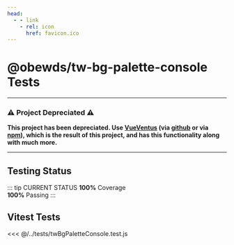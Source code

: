 ```yaml
---
head:
  - - link
    - rel: icon
      href: favicon.ico
---
```





# @obewds/tw-bg-palette-console Tests



---

### ⚠️ Project Depreciated ⚠️

**This project has been depreciated. Use [VueVentus](https://vueventus.com/) (via [github](https://github.com/obewds/vueventus) or via [npm](https://www.npmjs.com/package/@obewds/vueventus)), which is the result of this project, and has this functionality along with much more.**

---



## Testing Status

::: tip CURRENT STATUS
**100%** Coverage  
**100%** Passing
:::



## Vitest Tests

<<< @/../tests/twBgPaletteConsole.test.js
